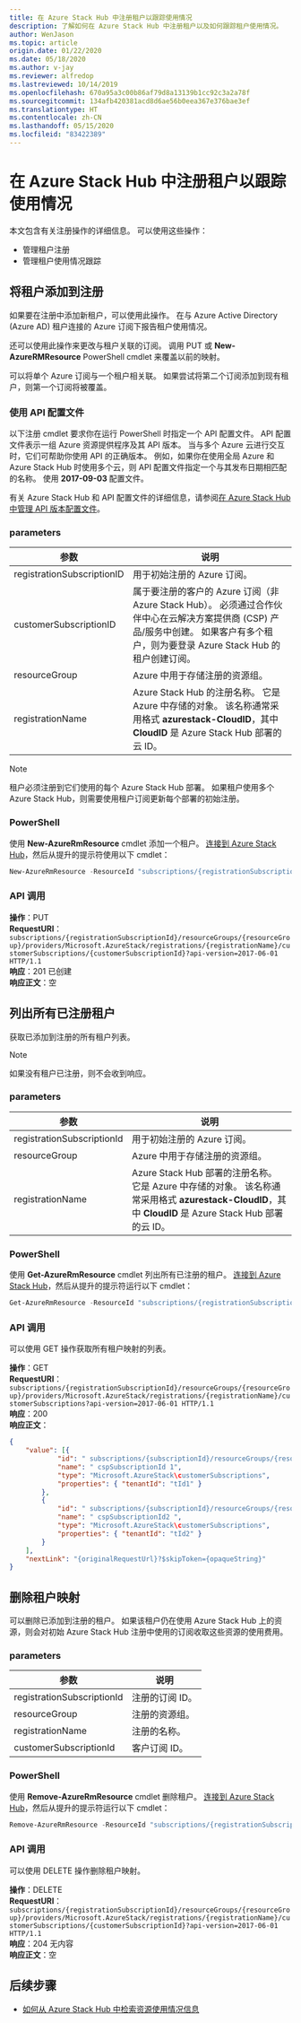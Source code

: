 ```yaml
---
title: 在 Azure Stack Hub 中注册租户以跟踪使用情况
description: 了解如何在 Azure Stack Hub 中注册租户以及如何跟踪租户使用情况。
author: WenJason
ms.topic: article
origin.date: 01/22/2020
ms.date: 05/18/2020
ms.author: v-jay
ms.reviewer: alfredop
ms.lastreviewed: 10/14/2019
ms.openlocfilehash: 670a95a3c00b86af79d8a13139b1cc92c3a2a78f
ms.sourcegitcommit: 134afb420381acd8d6ae56b0eea367e376bae3ef
ms.translationtype: HT
ms.contentlocale: zh-CN
ms.lasthandoff: 05/15/2020
ms.locfileid: "83422389"
---
```

# <a name="register-tenants-for-usage-tracking-in-azure-stack-hub"></a>在 Azure Stack Hub 中注册租户以跟踪使用情况

本文包含有关注册操作的详细信息。 可以使用这些操作：

- 管理租户注册
- 管理租户使用情况跟踪

## <a name="add-tenant-to-registration"></a>将租户添加到注册

如果要在注册中添加新租户，可以使用此操作。 在与 Azure Active Directory (Azure AD) 租户连接的 Azure 订阅下报告租户使用情况。

还可以使用此操作来更改与租户关联的订阅。 调用 PUT 或 **New-AzureRMResource** PowerShell cmdlet 来覆盖以前的映射。

可以将单个 Azure 订阅与一个租户相关联。 如果尝试将第二个订阅添加到现有租户，则第一个订阅将被覆盖。

### <a name="use-api-profiles"></a>使用 API 配置文件

以下注册 cmdlet 要求你在运行 PowerShell 时指定一个 API 配置文件。 API 配置文件表示一组 Azure 资源提供程序及其 API 版本。 当与多个 Azure 云进行交互时，它们可帮助你使用 API 的正确版本。 例如，如果你在使用全局 Azure 和 Azure Stack Hub 时使用多个云，则 API 配置文件指定一个与其发布日期相匹配的名称。 使用 **2017-09-03** 配置文件。

有关 Azure Stack Hub 和 API 配置文件的详细信息，请参阅[在 Azure Stack Hub 中管理 API 版本配置文件](../user/azure-stack-version-profiles.md)。

### <a name="parameters"></a>parameters

| 参数                  | 说明 |
|---                         | --- |
| registrationSubscriptionID | 用于初始注册的 Azure 订阅。 |
| customerSubscriptionID     | 属于要注册的客户的 Azure 订阅（非 Azure Stack Hub）。 必须通过合作伙伴中心在云解决方案提供商 (CSP) 产品/服务中创建。 如果客户有多个租户，则为要登录 Azure Stack Hub 的租户创建订阅。 |
| resourceGroup              | Azure 中用于存储注册的资源组。 |
| registrationName           | Azure Stack Hub 的注册名称。 它是 Azure 中存储的对象。 该名称通常采用格式 **azurestack-CloudID**，其中 **CloudID** 是 Azure Stack Hub 部署的云 ID。 |

> [!NOTE]  
> 租户必须注册到它们使用的每个 Azure Stack Hub 部署。 如果租户使用多个 Azure Stack Hub，则需要使用租户订阅更新每个部署的初始注册。

### <a name="powershell"></a>PowerShell

使用 **New-AzureRmResource** cmdlet 添加一个租户。 [连接到 Azure Stack Hub](azure-stack-powershell-configure-admin.md)，然后从提升的提示符使用以下 cmdlet：

```powershell  
New-AzureRmResource -ResourceId "subscriptions/{registrationSubscriptionId}/resourceGroups/{resourceGroup}/providers/Microsoft.AzureStack/registrations/{registrationName}/customerSubscriptions/{customerSubscriptionId}" -ApiVersion 2017-06-01
```

### <a name="api-call"></a>API 调用

**操作**：PUT  
**RequestURI**：`subscriptions/{registrationSubscriptionId}/resourceGroups/{resourceGroup}/providers/Microsoft.AzureStack/registrations/{registrationName}/customerSubscriptions/{customerSubscriptionId}?api-version=2017-06-01 HTTP/1.1`  
**响应**：201 已创建  
**响应正文**：空  

## <a name="list-all-registered-tenants"></a>列出所有已注册租户

获取已添加到注册的所有租户列表。

 > [!NOTE]  
 > 如果没有租户已注册，则不会收到响应。

### <a name="parameters"></a>parameters

| 参数                  | 说明          |
|---                         | ---                  |
| registrationSubscriptionId | 用于初始注册的 Azure 订阅。   |
| resourceGroup              | Azure 中用于存储注册的资源组。    |
| registrationName           | Azure Stack Hub 部署的注册名称。 它是 Azure 中存储的对象。 该名称通常采用格式 **azurestack-CloudID**，其中 **CloudID** 是 Azure Stack Hub 部署的云 ID。   |

### <a name="powershell"></a>PowerShell

使用 **Get-AzureRmResource** cmdlet 列出所有已注册的租户。 [连接到 Azure Stack Hub](azure-stack-powershell-configure-admin.md)，然后从提升的提示符运行以下 cmdlet：

```powershell
Get-AzureRmResource -ResourceId "subscriptions/{registrationSubscriptionId}/resourceGroups/{resourceGroup}/providers/Microsoft.AzureStack/registrations/{registrationName}/customerSubscriptions" -ApiVersion 2017-06-01
```

### <a name="api-call"></a>API 调用

可以使用 GET 操作获取所有租户映射的列表。

**操作**：GET  
**RequestURI**：`subscriptions/{registrationSubscriptionId}/resourceGroups/{resourceGroup}/providers/Microsoft.AzureStack/registrations/{registrationName}/customerSubscriptions?api-version=2017-06-01 HTTP/1.1`  
**响应**：200  
**响应正文**：

```json
{
    "value": [{
            "id": " subscriptions/{subscriptionId}/resourceGroups/{resourceGroup}/providers/Microsoft.AzureStack/registrations/{registrationName}/customerSubscriptions/{ cspSubscriptionId 1}",
            "name": " cspSubscriptionId 1",
            "type": "Microsoft.AzureStack\customerSubscriptions",
            "properties": { "tenantId": "tId1" }
        },
        {
            "id": " subscriptions/{subscriptionId}/resourceGroups/{resourceGroup}/providers/Microsoft.AzureStack/registrations/{registrationName}/customerSubscriptions/{ cspSubscriptionId 2}",
            "name": " cspSubscriptionId2 ",
            "type": "Microsoft.AzureStack\customerSubscriptions",
            "properties": { "tenantId": "tId2" }
        }
    ],
    "nextLink": "{originalRequestUrl}?$skipToken={opaqueString}"
}
```

## <a name="remove-a-tenant-mapping"></a>删除租户映射

可以删除已添加到注册的租户。 如果该租户仍在使用 Azure Stack Hub 上的资源，则会对初始 Azure Stack Hub 注册中使用的订阅收取这些资源的使用费用。

### <a name="parameters"></a>parameters

| 参数                  | 说明          |
|---                         | ---                  |
| registrationSubscriptionId | 注册的订阅 ID。   |
| resourceGroup              | 注册的资源组。   |
| registrationName           | 注册的名称。  |
| customerSubscriptionId     | 客户订阅 ID。  |

### <a name="powershell"></a>PowerShell

使用 **Remove-AzureRmResource** cmdlet 删除租户。 [连接到 Azure Stack Hub](azure-stack-powershell-configure-admin.md)，然后从提升的提示符运行以下 cmdlet：

```powershell
Remove-AzureRmResource -ResourceId "subscriptions/{registrationSubscriptionId}/resourceGroups/{resourceGroup}/providers/Microsoft.AzureStack/registrations/{registrationName}/customerSubscriptions/{customerSubscriptionId}" -ApiVersion 2017-06-01
```

### <a name="api-call"></a>API 调用

可以使用 DELETE 操作删除租户映射。

**操作**：DELETE  
**RequestURI**：`subscriptions/{registrationSubscriptionId}/resourceGroups/{resourceGroup}/providers/Microsoft.AzureStack/registrations/{registrationName}/customerSubscriptions/{customerSubscriptionId}?api-version=2017-06-01 HTTP/1.1`  
**响应**：204 无内容  
**响应正文**：空

## <a name="next-steps"></a>后续步骤

- [如何从 Azure Stack Hub 中检索资源使用情况信息](azure-stack-billing-and-chargeback.md)
